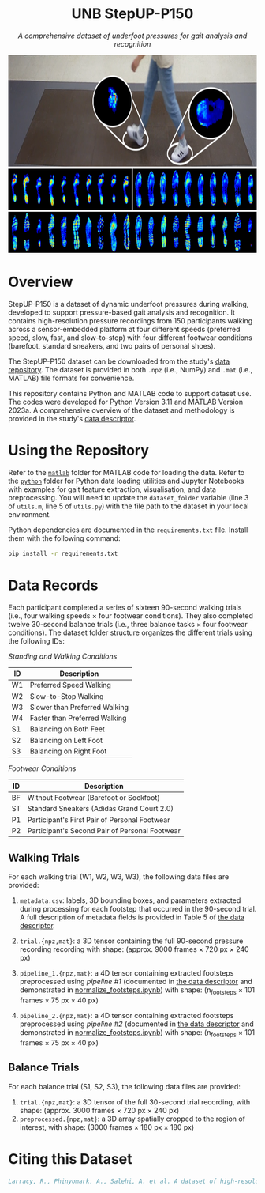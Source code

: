 <h1 align="center">UNB StepUP-P150</h1>
<p align="center"><i>A comprehensive dataset of underfoot pressures for gait analysis and recognition</i></p>

<p align="center">
  <img src="StepUP.png" alt="Project Banner" height=400>
</p>

# Overview
StepUP-P150 is a dataset of dynamic underfoot pressures during walking, developed to support pressure-based gait analysis and recognition. It contains high-resolution pressure recordings from 150 participants walking across a sensor-embedded platform at four different speeds (preferred speed, slow, fast, and slow-to-stop) with four different footwear conditions (barefoot, standard sneakers, and two pairs of personal shoes). 

The StepUP-P150 dataset can be downloaded from the study's [data repository](https://doi.org/10.20383/103.01285). The dataset is provided in both `.npz` (i.e., NumPy) and `.mat` (i.e., MATLAB) file formats for convenience.

This repository contains Python and MATLAB code to support dataset use. The codes were developed for Python Version 3.11 and MATLAB Version 2023a. A comprehensive overview of the dataset and methodology is provided in the study's [data descriptor](https://doi.org/10.1038/s41597-025-05792-1).

# Using the Repository

Refer to the [`matlab`](matlab) folder for MATLAB code for loading the data. Refer to the [`python`](python) folder for Python data loading utilities and Jupyter Notebooks with examples for gait feature extraction, visualisation, and data preprocessing. You will need to update the `dataset_folder` variable (line 3 of `utils.m`, line 5 of `utils.py`) with the file path to the dataset in your local environment.

Python dependencies are documented in the `requirements.txt` file. Install them with the following command:

```bash
pip install -r requirements.txt
```

# Data Records

Each participant completed a series of sixteen 90-second walking trials (i.e., four walking speeds $\times$ four footwear conditions). They also completed twelve 30-second balance trials (i.e., three balance tasks $\times$ four footwear conditions). The dataset folder structure organizes the different trials using the following IDs:

<i>Standing and Walking Conditions</i>

| ID | Description | 
| --- | --- |
| W1 | Preferred Speed Walking |
| W2 | Slow-to-Stop Walking| 
| W3 | Slower than Preferred Walking |
| W4 | Faster than Preferred Walking | 
| S1 | Balancing on Both Feet | 
| S2 | Balancing on Left Foot |
| S3 | Balancing on Right Foot | 

<i>Footwear Conditions</i>

| ID | Description | 
| --- | --- |
| BF | Without Footwear (Barefoot or Sockfoot) |
| ST | Standard Sneakers (Adidas Grand Court 2.0) | 
| P1 | Participant's First Pair of Personal Footwear |
| P2 | Participant's Second Pair of Personal Footwear | 

## Walking Trials

For each walking trial (W1, W2, W3, W3), the following data files are provided: 

1. `metadata.csv`: labels, 3D bounding boxes, and parameters extracted during processing for each footstep that occurred in the 90-second trial. A full description of metadata fields is provided in Table 5 of [the data descriptor](https://doi.org/10.1038/s41597-025-05792-1).

1. `trial.{npz,mat}`: a 3D tensor containing the full 90-second pressure recording recording with shape: (approx. 9000 frames $\times$ 720 px $\times$ 240 px)

1. `pipeline_1.{npz,mat}`: a 4D tensor containing extracted footsteps preprocessed using *pipeline #1* (documented in [the data descriptor](https://doi.org/10.1038/s41597-025-05792-1) and demonstrated in [normalize_footsteps.ipynb](python/normalize_footsteps.ipynb)) with shape: (n<sub>footsteps</sub> $\times$ 101 frames $\times$ 75 px $\times$ 40 px)

1. `pipeline_2.{npz,mat}`: a 4D tensor containing extracted footsteps preprocessed using *pipeline #2* (documented in [the data descriptor](https://doi.org/10.1038/s41597-025-05792-1) and demonstrated in [normalize_footsteps.ipynb](python/normalize_footsteps.ipynb)) with shape: (n<sub>footsteps</sub> $\times$ 101 frames $\times$ 75 px $\times$ 40 px)

   
## Balance Trials

For each balance trial (S1, S2, S3), the following data files are provided:

1. `trial.{npz,mat}`: a 3D tensor of the full 30-second trial recording, with shape: (approx. 3000 frames $\times$ 720 px $\times$ 240 px)
1. `preprocessed.{npz,mat}`: a 3D array spatially cropped to the region of interest, with shape: (3000 frames $\times$ 180 px $\times$ 180 px)


# Citing this Dataset

```bibtex
Larracy, R., Phinyomark, A., Salehi, A. et al. A dataset of high-resolution plantar pressures for gait analysis across varying footwear and walking speeds. Sci Data 12, 1415 (2025). https://doi.org/10.1038/s41597-025-05792-1
```
